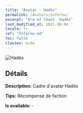 ```yaml
---
title: "Avatar - Hadès"
permalink: /Avatars/Inferno/
excerpt: "Era of Chaos  Hadès"
last_modified_at: 2021-08-04
locale: fr
ref: "Inferno.md"
toc: false
classes: wide
---
```

 ![Hadès](/images/a/avatarFrame_3.png)

## Détails

 **Description:** Cadre d'avatar Hadès 

 **Tips:** Récompense de faction 

 **Is available:**  - 

